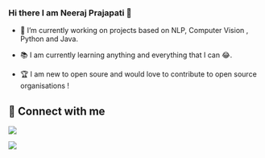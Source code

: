 ### Hi there I am Neeraj Prajapati 👋

- 🔭 I’m currently working on projects based on NLP, Computer Vision , Python and Java.

- 📚 I am currently learning anything and everything that I can 😂.

- 🏆 I am new to open soure and would love to contribute to open source organisations !

## 🔗 Connect with me
[![](https://img.shields.io/badge/linkedin-Neeraj%20Prajapati-green)](https://www.linkedin.com/in/neeraj-prajapati-10bbb916a/)

[![](https://img.shields.io/badge/Gmail-neerajrp1999%40gmail.com-green)](https://mail.google.com/mail/?fs=1&to=neerajrp1999@gmail.com&su=SUBJECT&bcc=neerajrp1999@gmail.com.com&tf=cm/)

